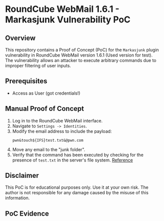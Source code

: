 # RoundCube WebMail 1.6.1 - Markasjunk Vulnerability PoC

## Overview

This repository contains a Proof of Concept (PoC) for the `Markasjunk` plugin vulnerability in RoundCube WebMail version 1.6.1 (Used version for test). The vulnerability allows an attacker to execute arbitrary commands due to improper filtering of user inputs.

## Prerequisites

- Access as User (got credentials!)

## Manual Proof of Concept

1. Log in to the RoundCube WebMail interface.
2. Navigate to `Settings -> Identities`.
3. Modify the email address to include the payload:
    ```
    pwn&touch${IFS}test.txt&@pwn.com
    ```
4. Move any email to the "junk folder".
5. Verify that the command has been executed by checking for the presence of `test.txt` in the server's file system.
   [Reference](https://cyberthint.io/roundcube-markasjunk-command-injection-vulnerability/)

## Disclaimer

This PoC is for educational purposes only. Use it at your own risk. The author is not responsible for any damage caused by the misuse of this information.



## PoC Evidence
